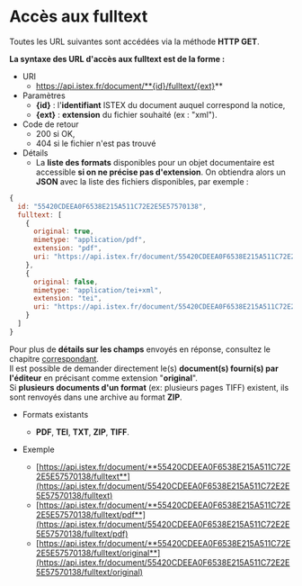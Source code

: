 # Accès aux fulltext

Toutes les URL suivantes sont accédées via la méthode **HTTP GET**.

**La syntaxe des URL d'accès aux fulltext est de la forme :**

* URI
  * https://api.istex.fr/document/**{id}/fulltext/{ext}**
* Paramètres
  * **{id}** : l'**identifiant** ISTEX du document auquel correspond la notice,
  * **{ext}** : **extension** du fichier souhaité \(ex : "xml"\).
* Code de retour
  * 200 si OK,
  * 404 si le fichier n'est pas trouvé
* Détails
  * La **liste des formats** disponibles pour un objet documentaire est accessible **si on ne précise pas d'extension**. On obtiendra alors un **JSON** avec la liste des fichiers disponibles, par exemple :

```javascript
{
  id: "55420CDEEA0F6538E215A511C72E2E5E57570138",
  fulltext: [
    {
      original: true,
      mimetype: "application/pdf",
      extension: "pdf",
      uri: "https://api.istex.fr/document/55420CDEEA0F6538E215A511C72E2E5E57570138/fulltext/pdf"
    },
    {
      original: false,
      mimetype: "application/tei+xml",
      extension: "tei",
      uri: "https://api.istex.fr/document/55420CDEEA0F6538E215A511C72E2E5E57570138/fulltext/tei"
    }
  ]
}
```

Pour plus de **détails sur les champs** envoyés en réponse, consultez le chapitre [correspondant](../acces-aux-donnees-indexees/champs-dacces-aux-fichiers-lies-au-document.md).  
Il est possible de demander directement le\(s\) **document\(s\) fourni\(s\) par l'éditeur** en précisant comme extension "**original**".  
Si **plusieurs documents d'un format** \(ex: plusieurs pages TIFF\) existent, ils sont renvoyés dans une archive au format **ZIP**.   


* Formats existants

  * **PDF**, **TEI**, **TXT**, **ZIP**, **TIFF**.

* Exemple
  * [https://api.istex.fr/document/**55420CDEEA0F6538E215A511C72E2E5E57570138/fulltext**](https://api.istex.fr/document/55420CDEEA0F6538E215A511C72E2E5E57570138/fulltext)
  * [https://api.istex.fr/document/**55420CDEEA0F6538E215A511C72E2E5E57570138/fulltext/pdf**](https://api.istex.fr/document/55420CDEEA0F6538E215A511C72E2E5E57570138/fulltext/pdf)
  * [https://api.istex.fr/document/**55420CDEEA0F6538E215A511C72E2E5E57570138/fulltext/original**](https://api.istex.fr/document/55420CDEEA0F6538E215A511C72E2E5E57570138/fulltext/original)



